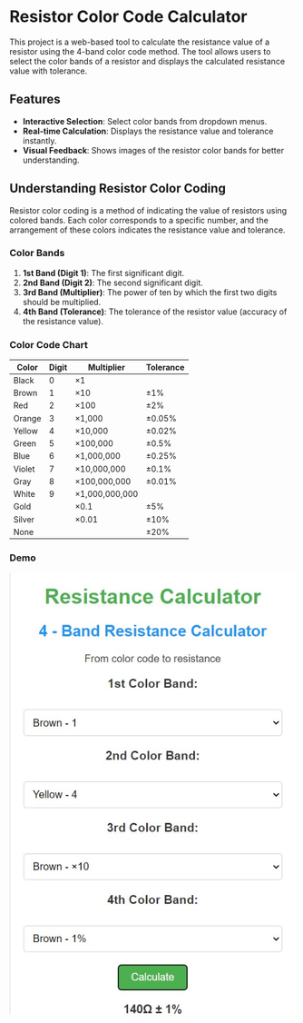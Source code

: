 # Resistor Color Code Calculator

This project is a web-based tool to calculate the resistance value of a resistor using the 4-band color code method. The tool allows users to select the color bands of a resistor and displays the calculated resistance value with tolerance.

## Features

- **Interactive Selection**: Select color bands from dropdown menus.
- **Real-time Calculation**: Displays the resistance value and tolerance instantly.
- **Visual Feedback**: Shows images of the resistor color bands for better understanding.
## Understanding Resistor Color Coding

Resistor color coding is a method of indicating the value of resistors using colored bands. Each color corresponds to a specific number, and the arrangement of these colors indicates the resistance value and tolerance.

### Color Bands

1. **1st Band (Digit 1)**: The first significant digit.
2. **2nd Band (Digit 2)**: The second significant digit.
3. **3rd Band (Multiplier)**: The power of ten by which the first two digits should be multiplied.
4. **4th Band (Tolerance)**: The tolerance of the resistor value (accuracy of the resistance value).

### Color Code Chart

| Color   | Digit | Multiplier      | Tolerance   |
|---------|-------|-----------------|-------------|
| Black   | 0     | ×1              |             |
| Brown   | 1     | ×10             | ±1%         |
| Red     | 2     | ×100            | ±2%         |
| Orange  | 3     | ×1,000          | ±0.05%      |
| Yellow  | 4     | ×10,000         | ±0.02%      |
| Green   | 5     | ×100,000        | ±0.5%       |
| Blue    | 6     | ×1,000,000      | ±0.25%      |
| Violet  | 7     | ×10,000,000     | ±0.1%       |
| Gray    | 8     | ×100,000,000    | ±0.01%      |
| White   | 9     | ×1,000,000,000  |             |
| Gold    |       | ×0.1            | ±5%         |
| Silver  |       | ×0.01           | ±10%        |
| None    |       |                 | ±20%        |

### Demo
![Screenshot of the Resistor Color Code Calculator](demo.jpg)
